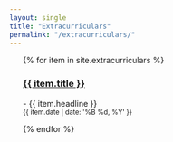```yaml
---
layout: single
title: "Extracurriculars"
permalink: "/extracurriculars/"
---
```


<ul>
  {% for item in site.extracurriculars %}
    <p>
      <h3><a href="{{ item.url }}">{{ item.title }}</a></h3>
      - {{ item.headline }}</br>
      <small style="text-align:right">{{ item.date | date: '%B %d, %Y' }}</small>
    </p>
  {% endfor %}
</ul>